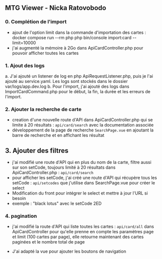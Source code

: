 ## MTG Viewer - Nicka Ratovobodo
### 0. Complétion de l'import 
- ajout de l'option limit dans la commande d'importation des cartes :
docker compose run --rm php php bin/console import:card --limit=10000
- j'ai augmenté la mémoire à 2Go dans ApiCardController.php pour pouvoir afficher toutes les cartes

### 1. Ajout des logs
a. J'ai ajouté un listener de log en php ApiRequestListener.php, puis je l'ai ajouté au service.yaml. Les logs sont stockés dans le dossier var/logs/app.dev.log
b. Pour l'import, j'ai ajouté des logs dans ImportCardCommand.php pour le début, la fin, la durée et les erreurs de l'import.

### 2. Ajouter la recherche de carte
- creation d'une nouvelle route d'API dans ApiCardController.php qui se limite à 20 résultats : `api/card/search` avec la documentation associée
- développement de la page de recherche `SearchPage.vue` en ajoutant la barre de recherche et en affichant les résultat

## 3. Ajouter des filtres
- j'ai modifié une route d'API qui en plus du nom de la carte, filtre aussi sur son setCode, toujours limité à 20 résultats dans ApiCardController.php : `api/card/search`
- pour afficher les setCode, j'ai créé une route d'API qui récupère tous les setCode : `api/setcodes` que j'utilise dans SearchPage.vue pour créer le select
- Modification du front pour intégrer le select et mettre à jour l'URL si besoin
- exemple : "black lotus" avec le setCode 2ED

### 4. pagination 
- j'ai modifié la route d'API qui liste toutes les cartes : `api/card/all` dans ApiCardController pour qu'elle prenne en compte les paramètres page et limit (100 cartes par page), elle retourne maintenant des cartes paginées et le nombre total de page 

- J'ai adapté la vue pour ajouter les boutons de navigation 
